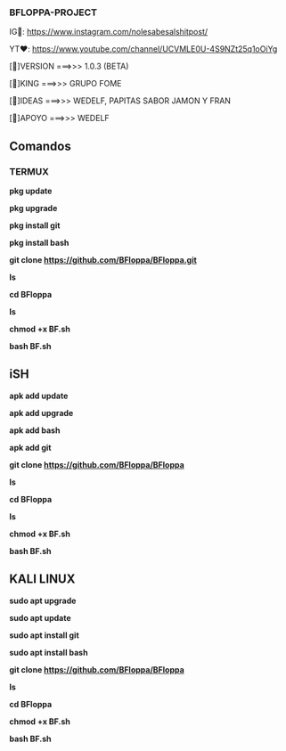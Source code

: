 ### BFLOPPA-PROJECT

IG🧡: https://www.instagram.com/nolesabesalshitpost/

YT❤️: https://www.youtube.com/channel/UCVMLE0U-4S9NZt25q1oOiYg

[🍪]VERSION ===>>> 1.0.3 (BETA)

[👑]KING    ===>>> GRUPO FOME

[💌]IDEAS   ===>>> WEDELF, PAPITAS SABOR JAMON Y FRAN

[💖]APOYO   ===>>> WEDELF

## Comandos

### TERMUX

**pkg update**

**pkg upgrade**

**pkg install git**

**pkg install bash**

**git clone https://github.com/BFloppa/BFloppa.git**

**ls**

**cd BFloppa**

**ls**

**chmod +x BF.sh**

**bash BF.sh**

## iSH

**apk add update**

**apk add upgrade**

**apk add bash**

**apk add git**

**git clone https://github.com/BFloppa/BFloppa**

**ls**

**cd BFloppa**

**ls**

**chmod +x BF.sh**

**bash BF.sh**

## KALI LINUX

**sudo apt upgrade**

**sudo apt update**

**sudo apt install git**

**sudo apt install bash**

**git clone https://github.com/BFloppa/BFloppa**

**ls**

**cd BFloppa** 

**chmod +x BF.sh**

**bash BF.sh**
